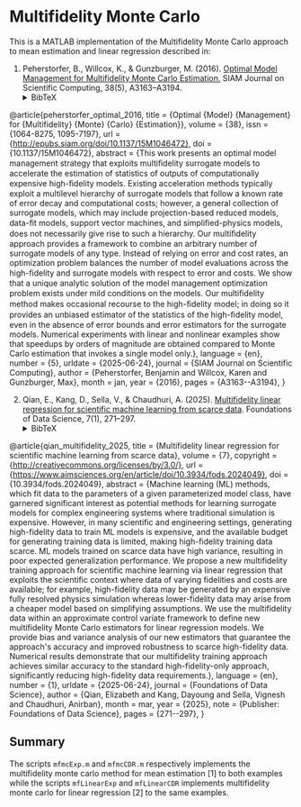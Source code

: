 # Multifidelity Monte Carlo

This is a MATLAB implementation of the Multifidelity Monte Carlo approach to mean estimation and linear regression described in:

1. Peherstorfer, B., Willcox, K., & Gunzburger, M. (2016).
   [Optimal Model Management for Multifidelity Monte Carlo Estimation.](https://doi.org/10.1137/15M1046472) SIAM Journal on Scientific Computing, 38(5), A3163–A3194. 
   <details><summary>BibTeX</summary><pre>
@article{peherstorfer_optimal_2016,
	title = {Optimal {Model} {Management} for {Multifidelity} {Monte} {Carlo} {Estimation}},
	volume = {38},
	issn = {1064-8275, 1095-7197},
	url = {http://epubs.siam.org/doi/10.1137/15M1046472},
	doi = {10.1137/15M1046472},
	abstract = {This work presents an optimal model management strategy that exploits multiﬁdelity surrogate models to accelerate the estimation of statistics of outputs of computationally expensive high-ﬁdelity models. Existing acceleration methods typically exploit a multilevel hierarchy of surrogate models that follow a known rate of error decay and computational costs; however, a general collection of surrogate models, which may include projection-based reduced models, data-ﬁt models, support vector machines, and simpliﬁed-physics models, does not necessarily give rise to such a hierarchy. Our multiﬁdelity approach provides a framework to combine an arbitrary number of surrogate models of any type. Instead of relying on error and cost rates, an optimization problem balances the number of model evaluations across the high-ﬁdelity and surrogate models with respect to error and costs. We show that a unique analytic solution of the model management optimization problem exists under mild conditions on the models. Our multiﬁdelity method makes occasional recourse to the high-ﬁdelity model; in doing so it provides an unbiased estimator of the statistics of the high-ﬁdelity model, even in the absence of error bounds and error estimators for the surrogate models. Numerical experiments with linear and nonlinear examples show that speedups by orders of magnitude are obtained compared to Monte Carlo estimation that invokes a single model only.},
	language = {en},
	number = {5},
	urldate = {2025-06-24},
	journal = {SIAM Journal on Scientific Computing},
	author = {Peherstorfer, Benjamin and Willcox, Karen and Gunzburger, Max},
	month = jan,
	year = {2016},
	pages = {A3163--A3194},
}</pre></details>

2. Qian, E., Kang, D., Sella, V., & Chaudhuri, A. (2025). [Multifidelity linear regression for scientific machine learning from scarce data](https://doi.org/10.3934/fods.2024049). Foundations of Data Science, 7(1), 271–297. 
   <details><summary>BibTeX</summary><pre>
@article{qian_multifidelity_2025,
	title = {Multifidelity linear regression for scientific machine learning from scarce data},
	volume = {7},
	copyright = {http://creativecommons.org/licenses/by/3.0/},
	url = {https://www.aimsciences.org/en/article/doi/10.3934/fods.2024049},
	doi = {10.3934/fods.2024049},
	abstract = {Machine learning (ML) methods, which fit data to the parameters of a given parameterized model class, have garnered significant interest as potential methods for learning surrogate models for complex engineering systems where traditional simulation is expensive. However, in many scientific and engineering settings, generating high-fidelity data to train ML models is expensive, and the available budget for generating training data is limited, making high-fidelity training data scarce. ML models trained on scarce data have high variance, resulting in poor expected generalization performance. We propose a new multifidelity training approach for scientific machine learning via linear regression that exploits the scientific context where data of varying fidelities and costs are available; for example, high-fidelity data may be generated by an expensive fully resolved physics simulation whereas lower-fidelity data may arise from a cheaper model based on simplifying assumptions. We use the multifidelity data within an approximate control variate framework to define new multifidelity Monte Carlo estimators for linear regression models. We provide bias and variance analysis of our new estimators that guarantee the approach's accuracy and improved robustness to scarce high-fidelity data. Numerical results demonstrate that our multifidelity training approach achieves similar accuracy to the standard high-fidelity-only approach, significantly reducing high-fidelity data requirements.},
	language = {en},
	number = {1},
	urldate = {2025-06-24},
	journal = {Foundations of Data Science},
	author = {Qian, Elizabeth and Kang, Dayoung and Sella, Vignesh and Chaudhuri, Anirban},
	month = mar,
	year = {2025},
	note = {Publisher: Foundations of Data Science},
	pages = {271--297},
}</pre></details>

## Summary
The scripts `mfmcExp.m` and `mfmcCDR.m` respectively implements the multifidelity monte carlo method for mean estimation [1] to both examples while the scripts `mfLinearExp` and `mfLinearCDR` implements multifidelity monte carlo for linear regression [2] to the same examples.